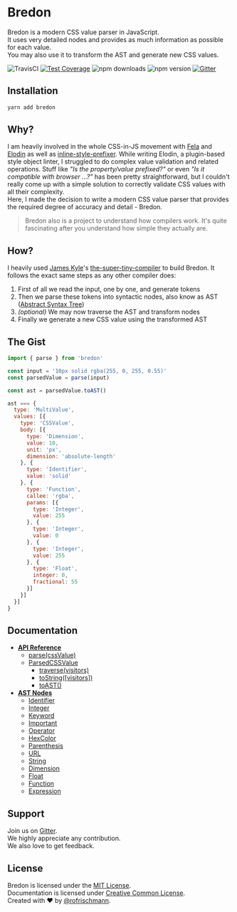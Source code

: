 # Bredon

Bredon is a modern CSS value parser in JavaScript.<br>
It uses very detailed nodes and provides as much information as possible for each value.<br>
You may also use it to transform the AST and generate new CSS values.

<img alt="TravisCI" src="https://travis-ci.org/rofrischmann/bredon.svg?branch=master"> <a href="https://codeclimate.com/github/rofrischmann/bredon/coverage"><img alt="Test Coverage" src="https://codeclimate.com/github/rofrischmann/bredon/badges/coverage.svg"></a> <img alt="npm downloads" src="https://img.shields.io/npm/dm/bredon.svg"> <img alt="npm version" src="https://badge.fury.io/js/bredon.svg"> <a href="https://gitter.im/rofrischmann/bredon"><img alt="Gitter" src="https://img.shields.io/gitter/room/rofrischmann/bredon.svg"></a>

## Installation
```sh
yarn add bredon
```

## Why?
I am heavily involved in the whole CSS-in-JS movement with [Fela](https://github.com/rofrischmann/fela) and [Elodin](https://github.com/rofrischmann/react-look) as well as [inline-style-prefixer](https://github.com/rofrischmann/inline-style-prefixer). While writing Elodin, a plugin-based style object linter, I struggled to do complex value validation and related operations. Stuff like *"Is the property/value prefixed?"* or even *"Is it compatible with browser ...?"* has been pretty straightforward, but I couldn't really come up with a simple solution to correctly validate CSS values with all their complexity.<br>
Here, I made the decision to write a modern CSS value parser that provides the required degree of accuracy and detail - Bredon.

> Bredon also is a project to understand how compilers work. It's quite fascinating after you understand how simple they actually are.

## How?
I heavily used [James Kyle](https://github.com/thejameskyle)'s [the-super-tiny-compiler](https://github.com/thejameskyle/the-super-tiny-compiler) to build Bredon. It follows the exact same steps as any other compiler does:

1. First of all we read the input, one by one, and generate tokens
2. Then we parse these tokens into syntactic nodes, also know as AST ([Abstract Syntax Tree](https://en.wikipedia.org/wiki/Abstract_syntax_tree))
3. *(optional)* We may now traverse the AST and transform nodes
4. Finally we generate a new CSS value using the transformed AST

## The Gist
```javascript
import { parse } from 'bredon'

const input = '10px solid rgba(255, 0, 255, 0.55)'
const parsedValue = parse(input)

const ast = parsedValue.toAST()

ast === {
  type: 'MultiValue',
  values: [{
    type: 'CSSValue',
    body: [{
      type: 'Dimension',
      value: 10,
      unit: 'px',
      dimension: 'absolute-length'
    }, {
      type: 'Identifier',
      value: 'solid'
    }, {
      type: 'Function',
      callee: 'rgba',
      params: [{
        type: 'Integer',
        value: 255
      }, {
        type: 'Integer',
        value: 0
      }, {
        type: 'Integer',
        value: 255
      }, {
        type: 'Float',
        integer: 0,
        fractional: 55
      }]
    }]
  }]
}
```
## Documentation
* [**API Reference**](docs/API.md)
  * [parse(cssValue)](docs/API.md#parsecssvalue)
  * [ParsedCSSValue](docs/API.md#parsedcssvalue)
    * [traverse(visitors)](docs/API.md#traversevisitors)
    * [toString([visitors])](docs/API.md#tostring-visitors)
    * [toAST()](docs/API.md#toast)
* [**AST Nodes**](docs/ASTNodes.md)
  * [Identifier](docs/ASTNodes.md#identifier)
  * [Integer](docs/ASTNodes.md#integer)
  * [Keyword](docs/ASTNodes.md#keyword)
  * [Important](docs/ASTNodes.md#important)
  * [Operator](docs/ASTNodes.md#operator)
  * [HexColor](docs/ASTNodes.md#hexcolor)
  * [Parenthesis](docs/ASTNodes.md#parenthesis)
  * [URL](docs/ASTNodes.md#url)
  * [String](docs/ASTNodes.md#string)
  * [Dimension](docs/ASTNodes.md#dimension)
  * [Float](docs/ASTNodes.md#float)
  * [Function](docs/ASTNodes.md#function)
  * [Expression](docs/ASTNodes.md#expression)


## Support
Join us on [Gitter](https://gitter.im/rofrischmann/bredon). <br>
We highly appreciate any contribution.<br>
We also love to get feedback.

## License
Bredon is licensed under the [MIT License](http://opensource.org/licenses/MIT).<br>
Documentation is licensed under [Creative Common License](http://creativecommons.org/licenses/by/4.0/).<br>
Created with ♥ by [@rofrischmann](http://rofrischmann.de).
